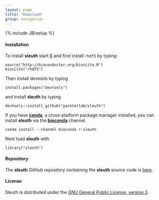 ```yaml
---
layout: page
title: "Download"
group: navigation
---
```


{% include JB/setup %} 

#### Installation

To install __sleuth__ start [R](https://www.r-project.org) and first install `rhdf5` by typing: 

~~~
source("http://bioconductor.org/biocLite.R")
biocLite("rhdf5")
~~~

Then install devtools by typing

~~~
install.packages("devtools")
~~~

and install __sleuth__ by typing

~~~
devtools::install_github("pachterlab/sleuth")
~~~

If you have [__conda__](http://conda.pydata.org/docs/), a cross-platform package manager installed, you can install __sleuth__ via the [__bioconda__](https://bioconda.github.io/) channel.

~~~
conda install --channel bioconda r-sleuth
~~~

Next load __sleuth__ with

~~~
library("sleuth")
~~~


#### Repository

The __sleuth__ GitHub repository containing the __sleuth__ source code is [here](http://github.com/pachterlab/sleuth).

#### License

Sleuth is distributed under the <a href="http://www.gnu.org/licenses/gpl.html">GNU General Public License, version
3<a/>.
